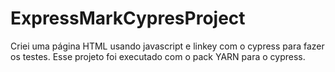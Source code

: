 # ExpressMarkCypresProject
Criei uma página HTML usando  javascript e linkey com o cypress para fazer os testes.  Esse projeto foi executado com o pack YARN para o cypress.
